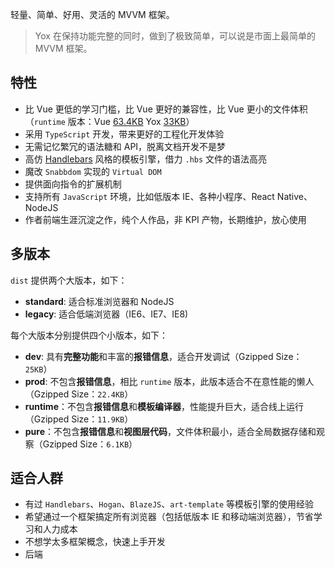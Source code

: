 轻量、简单、好用、灵活的 MVVM 框架。

> Yox 在保持功能完整的同时，做到了极致简单，可以说是市面上最简单的 MVVM 框架。

## 特性

* 比 Vue 更低的学习门槛，比 Vue 更好的兼容性，比 Vue 更小的文件体积（`runtime` 版本：Vue [63.4KB](https://github.com/vuejs/vue/blob/dev/dist/vue.runtime.min.js) Yox [33KB](https://github.com/yoxjs/yox/blob/master/dist/standard/runtime/yox.min.js)）
* 采用 `TypeScript` 开发，带来更好的工程化开发体验
* 无需记忆繁冗的语法糖和 API，脱离文档开发不是梦
* 高仿 [Handlebars](http://handlebarsjs.com/) 风格的模板引擎，借力 `.hbs` 文件的语法高亮
* 魔改 `Snabbdom` 实现的 `Virtual DOM`
* 提供面向指令的扩展机制
* 支持所有 `JavaScript` 环境，比如低版本 IE、各种小程序、React Native、NodeJS
* 作者前端生涯沉淀之作，纯个人作品，非 KPI 产物，长期维护，放心使用

## 多版本

`dist` 提供两个大版本，如下：

* **standard**: 适合标准浏览器和 NodeJS
* **legacy**: 适合低端浏览器（IE6、IE7、IE8)

每个大版本分别提供四个小版本，如下：

* **dev**: 具有**完整功能**和丰富的**报错信息**，适合开发调试（Gzipped Size：`25KB`）
* **prod**: 不包含**报错信息**，相比 `runtime` 版本，此版本适合不在意性能的懒人（Gzipped Size：`22.4KB`）
* **runtime**：不包含**报错信息**和**模板编译器**，性能提升巨大，适合线上运行（Gzipped Size：`11.9KB`）
* **pure**：不包含**报错信息**和**视图层代码**，文件体积最小，适合全局数据存储和观察（Gzipped Size：`6.1KB`）

## 适合人群

* 有过 `Handlebars`、`Hogan`、`BlazeJS`、`art-template` 等模板引擎的使用经验
* 希望通过一个框架搞定所有浏览器（包括低版本 IE 和移动端浏览器），节省学习和人力成本
* 不想学太多框架概念，快速上手开发
* 后端
